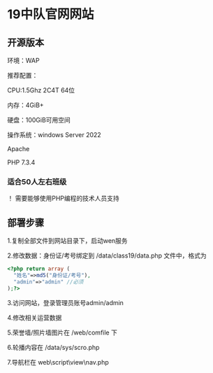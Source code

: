 # 19中队官网网站
## 开源版本
环境：WAP

推荐配置：

CPU:1.5Ghz 2C4T 64位

内存：4GiB+

硬盘：100GiB可用空间

操作系统：windows Server 2022

Apache 

PHP 7.3.4

### 适合50人左右班级
！ 需要能够使用PHP编程的技术人员支持
## 部署步骤
1.复制全部文件到网站目录下，启动wen服务

2.修改数据：身份证/考号绑定到 /data/class19/data.php 文件中，格式为

```php
<?php return array (
  "姓名"=>md5("身份证/考号"),
  "admin"=>"admin" //必须
);?>
```
3.访问网站，登录管理员账号admin/admin

4.修改相关运营数据

5.荣誉墙/照片墙图片在  /web/comfile 下

6.轮播内容在 /data/sys/scro.php

7.导航栏在 web\script\view\nav.php

